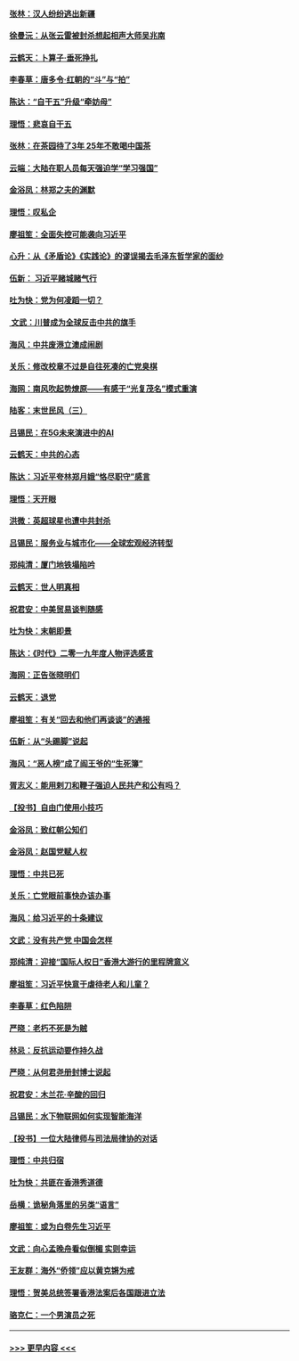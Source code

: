 #### [张林：汉人纷纷逃出新疆](../pages/nsc993/n11743530.md?t=12250911) 
#### [徐曼沅：从张云雷被封杀想起相声大师吴兆南](../pages/nsc993/n11741816.md?t=12250911) 
#### [云鹤天：卜算子‧垂死挣扎](../pages/nsc993/n11739956.md?t=12250911) 
#### [李春草：唐多令‧红朝的“斗”与“拍”](../pages/nsc993/n11739830.md?t=12250911) 
#### [陈达：“自干五”升级“牵妨母”](../pages/nsc993/n11739724.md?t=12250911) 
#### [理悟：悲哀自干五](../pages/nsc993/n11739547.md?t=12250911) 
#### [张林：在茶园待了3年 25年不敢喝中国茶](../pages/nsc993/n11739240.md?t=12250911) 
#### [云端：大陆在职人员每天强迫学“学习强国”](../pages/nsc993/n11738735.md?t=12250911) 
#### [金浴凤：林郑之夫的渊默](../pages/nsc993/n11737735.md?t=12250911) 
#### [理悟：叹私企](../pages/nsc993/n11737715.md?t=12250911) 
#### [廖祖笙：全面失控可能袭向习近平](../pages/nsc993/n11737704.md?t=12250911) 
#### [心升：从《矛盾论》《实践论》的谬误揭去毛泽东哲学家的面纱](../pages/nsc993/n11736962.md?t=12250911) 
#### [伍新： 习近平赌城赌气行](../pages/nsc993/n11736929.md?t=12250911) 
#### [吐为快：党为何凌蹈一切？](../pages/nsc993/n11736915.md?t=12250911) 
#### [ 文武：川普成为全球反击中共的旗手](../pages/nsc993/n11736882.md?t=12250911) 
#### [海风：中共废港立澳成闹剧](../pages/nsc993/n11735857.md?t=12250911) 
#### [关乐：修改校章不过是自往死凑的亡党臭棋](../pages/nsc993/n11735097.md?t=12250911) 
#### [海网：南风吹起势燎原——有感于“光复茂名”模式重演](../pages/nsc993/n11732308.md?t=12250911) 
#### [陆客：末世民风（三）](../pages/nsc993/n11732211.md?t=12250911) 
#### [吕锡民：在5G未来演进中的AI](../pages/nsc993/n11730010.md?t=12250911) 
#### [云鹤天：中共的心态](../pages/nsc993/n11729906.md?t=12250911) 
#### [陈达：习近平夸林郑月娥“恪尽职守”感言](../pages/nsc993/n11729881.md?t=12250911) 
#### [理悟：天开眼](../pages/nsc993/n11729699.md?t=12250911) 
#### [洪微：英超球星也遭中共封杀](../pages/nsc993/n11727243.md?t=12250911) 
#### [吕锡民：服务业与城市化——全球宏观经济转型](../pages/nsc993/n11725845.md?t=12250911) 
#### [郑纯清：厦门地铁塌陷吟](../pages/nsc993/n11725813.md?t=12250911) 
#### [云鹤天：世人明真相](../pages/nsc993/n11725621.md?t=12250911) 
#### [祝君安：中美贸易谈判随感](../pages/nsc993/n11725609.md?t=12250911) 
#### [吐为快：末朝即景](../pages/nsc993/n11723365.md?t=12250911) 
#### [陈达：《时代》二零一九年度人物评选感言](../pages/nsc993/n11723337.md?t=12250911) 
#### [海网：正告张晓明们](../pages/nsc993/n11723228.md?t=12250911) 
#### [云鹤天：退党](../pages/nsc993/n11723056.md?t=12250911) 
#### [廖祖笙：有关“回去和他们再谈谈”的通报](../pages/nsc993/n11722442.md?t=12250911) 
#### [伍新：从“头踢脚”说起](../pages/nsc993/n11722429.md?t=12250911) 
#### [海风：“恶人榜”成了阎王爷的“生死簿”](../pages/nsc993/n11722272.md?t=12250911) 
#### [胥志义：能用剌刀和鞭子强迫人民共产和公有吗？](../pages/nsc993/n11720569.md?t=12250911) 
#### [【投书】自由门使用小技巧](../pages/nsc993/n11720180.md?t=12250911) 
#### [金浴凤：致红朝公知们](../pages/nsc993/n11720563.md?t=12250911) 
#### [金浴凤：赵国党赋人权](../pages/nsc993/n11720533.md?t=12250911) 
#### [理悟：中共已死](../pages/nsc993/n11720233.md?t=12250911) 
#### [关乐：亡党眼前事快办该办事](../pages/nsc993/n11719160.md?t=12250911) 
#### [海风：给习近平的十条建议](../pages/nsc993/n11717616.md?t=12250911) 
#### [文武：没有共产党 中国会怎样](../pages/nsc993/n11717584.md?t=12250911) 
#### [郑纯清：迎接“国际人权日”香港大游行的里程牌意义](../pages/nsc993/n11717417.md?t=12250911) 
#### [廖祖笙：习近平快意于虐待老人和儿童？](../pages/nsc993/n11715313.md?t=12250911) 
#### [李春草：红色陷阱](../pages/nsc993/n11715029.md?t=12250911) 
#### [严晓：老朽不死是为贼](../pages/nsc993/n11712910.md?t=12250911) 
#### [林忌：反抗运动要作持久战](../pages/nsc993/n11712623.md?t=12250911) 
#### [严晓：从何君尧册封博士说起](../pages/nsc993/n11712465.md?t=12250911) 
#### [祝君安：木兰花·辛酸的回归](../pages/nsc993/n11712381.md?t=12250911) 
#### [吕锡民：水下物联网如何实现智能海洋](../pages/nsc993/n11711158.md?t=12250911) 
#### [【投书】一位大陆律师与司法局律协的对话](../pages/nsc993/n11709675.md?t=12250911) 
#### [理悟：中共归宿](../pages/nsc993/n11710059.md?t=12250911) 
#### [吐为快：共匪在香港秀道德](../pages/nsc993/n11709979.md?t=12250911) 
#### [岳横：诡秘角落里的另类“语言”](../pages/nsc993/n11709792.md?t=12250911) 
#### [廖祖笙：或为白卷先生习近平](../pages/nsc993/n11708330.md?t=12250911) 
#### [文武：向心孟晚舟看似倒楣 实则幸运](../pages/nsc993/n11708236.md?t=12250911) 
#### [王友群：海外“侨领”应以黄克锵为戒](../pages/nsc993/n11706176.md?t=12250911) 
#### [理悟：贺美总统签署香港法案后各国跟进立法](../pages/nsc993/n11706853.md?t=12250911) 
#### [骆克仁：一个男演员之死](../pages/nsc993/n11706677.md?t=12250911) 

----
#### [ >>> 更早内容 <<< ](../indexes/nsc993-earlier.md)
